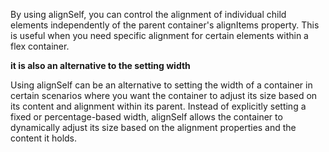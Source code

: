 By using alignSelf, you can control the alignment of individual child elements independently of the parent container's alignItems property. This is useful when you need specific alignment for certain elements within a flex container.

**it is also an alternative to the setting width**

Using alignSelf can be an alternative to setting the width of a container in certain scenarios where you want the container to adjust its size based on its content and alignment within its parent. Instead of explicitly setting a fixed or percentage-based width, alignSelf allows the container to dynamically adjust its size based on the alignment properties and the content it holds.